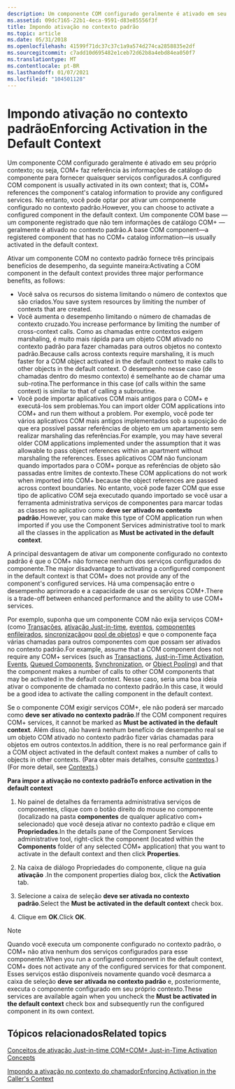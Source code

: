 ```yaml
---
description: Um componente COM configurado geralmente é ativado em seu próprio contexto; ou seja, o COM+ faz referência às informações do catálogo de componentes para fornecer quaisquer serviços configurados.
ms.assetid: 09dc7165-22b1-4eca-9591-d83e85556f3f
title: Impondo ativação no contexto padrão
ms.topic: article
ms.date: 05/31/2018
ms.openlocfilehash: 41599f71dc37c37c1a9a574d274ca2858835e2df
ms.sourcegitcommit: c7add10d695482e1ceb72d62b8a4ebd84ea050f7
ms.translationtype: MT
ms.contentlocale: pt-BR
ms.lasthandoff: 01/07/2021
ms.locfileid: "104501128"
---
```

# <a name="enforcing-activation-in-the-default-context"></a><span data-ttu-id="72957-103">Impondo ativação no contexto padrão</span><span class="sxs-lookup"><span data-stu-id="72957-103">Enforcing Activation in the Default Context</span></span>

<span data-ttu-id="72957-104">Um componente COM configurado geralmente é ativado em seu próprio contexto; ou seja, COM+ faz referência às informações de catálogo do componente para fornecer quaisquer serviços configurados.</span><span class="sxs-lookup"><span data-stu-id="72957-104">A configured COM component is usually activated in its own context; that is, COM+ references the component's catalog information to provide any configured services.</span></span> <span data-ttu-id="72957-105">No entanto, você pode optar por ativar um componente configurado no contexto padrão.</span><span class="sxs-lookup"><span data-stu-id="72957-105">However, you can choose to activate a configured component in the default context.</span></span> <span data-ttu-id="72957-106">Um componente COM base — um componente registrado que não tem informações de catálogo COM+ — geralmente é ativado no contexto padrão.</span><span class="sxs-lookup"><span data-stu-id="72957-106">A base COM component—a registered component that has no COM+ catalog information—is usually activated in the default context.</span></span>

<span data-ttu-id="72957-107">Ativar um componente COM no contexto padrão fornece três principais benefícios de desempenho, da seguinte maneira:</span><span class="sxs-lookup"><span data-stu-id="72957-107">Activating a COM component in the default context provides three major performance benefits, as follows:</span></span>

-   <span data-ttu-id="72957-108">Você salva os recursos do sistema limitando o número de contextos que são criados.</span><span class="sxs-lookup"><span data-stu-id="72957-108">You save system resources by limiting the number of contexts that are created.</span></span>
-   <span data-ttu-id="72957-109">Você aumenta o desempenho limitando o número de chamadas de contexto cruzado.</span><span class="sxs-lookup"><span data-stu-id="72957-109">You increase performance by limiting the number of cross-context calls.</span></span> <span data-ttu-id="72957-110">Como as chamadas entre contextos exigem marshaling, é muito mais rápida para um objeto COM ativado no contexto padrão para fazer chamadas para outros objetos no contexto padrão.</span><span class="sxs-lookup"><span data-stu-id="72957-110">Because calls across contexts require marshaling, it is much faster for a COM object activated in the default context to make calls to other objects in the default context.</span></span> <span data-ttu-id="72957-111">O desempenho nesse caso (de chamadas dentro do mesmo contexto) é semelhante ao de chamar uma sub-rotina.</span><span class="sxs-lookup"><span data-stu-id="72957-111">The performance in this case (of calls within the same context) is similar to that of calling a subroutine.</span></span>
-   <span data-ttu-id="72957-112">Você pode importar aplicativos COM mais antigos para o COM+ e executá-los sem problemas.</span><span class="sxs-lookup"><span data-stu-id="72957-112">You can import older COM applications into COM+ and run them without a problem.</span></span> <span data-ttu-id="72957-113">Por exemplo, você pode ter vários aplicativos COM mais antigos implementados sob a suposição de que era possível passar referências de objeto em um apartamento sem realizar marshaling das referências.</span><span class="sxs-lookup"><span data-stu-id="72957-113">For example, you may have several older COM applications implemented under the assumption that it was allowable to pass object references within an apartment without marshaling the references.</span></span> <span data-ttu-id="72957-114">Esses aplicativos COM não funcionam quando importados para o COM+ porque as referências de objeto são passadas entre limites de contexto.</span><span class="sxs-lookup"><span data-stu-id="72957-114">These COM applications do not work when imported into COM+ because the object references are passed across context boundaries.</span></span> <span data-ttu-id="72957-115">No entanto, você pode fazer COM que esse tipo de aplicativo COM seja executado quando importado se você usar a ferramenta administrativa serviços de componentes para marcar todas as classes no aplicativo como **deve ser ativado no contexto padrão**.</span><span class="sxs-lookup"><span data-stu-id="72957-115">However, you can make this type of COM application run when imported if you use the Component Services administrative tool to mark all the classes in the application as **Must be activated in the default context**.</span></span>

<span data-ttu-id="72957-116">A principal desvantagem de ativar um componente configurado no contexto padrão é que o COM+ não fornece nenhum dos serviços configurados do componente.</span><span class="sxs-lookup"><span data-stu-id="72957-116">The major disadvantage to activating a configured component in the default context is that COM+ does not provide any of the component's configured services.</span></span> <span data-ttu-id="72957-117">Há uma compensação entre o desempenho aprimorado e a capacidade de usar os serviços COM+.</span><span class="sxs-lookup"><span data-stu-id="72957-117">There is a trade-off between enhanced performance and the ability to use COM+ services.</span></span>

<span data-ttu-id="72957-118">Por exemplo, suponha que um componente COM não exija serviços COM+ (como [Transações](com--transactions.md), [ativação Just-in-time](com--just-in-time-activation.md), [eventos](com--events.md), [componentes enfileirados](com--queued-components.md), [sincronização](com--synchronization.md)ou [pool de objetos](com--object-pooling.md)) e que o componente faça várias chamadas para outros componentes com que possam ser ativados no contexto padrão.</span><span class="sxs-lookup"><span data-stu-id="72957-118">For example, assume that a COM component does not require any COM+ services (such as [Transactions](com--transactions.md), [Just-in-Time Activation](com--just-in-time-activation.md), [Events](com--events.md), [Queued Components](com--queued-components.md), [Synchronization](com--synchronization.md), or [Object Pooling](com--object-pooling.md)) and that the component makes a number of calls to other COM components that may be activated in the default context.</span></span> <span data-ttu-id="72957-119">Nesse caso, seria uma boa ideia ativar o componente de chamada no contexto padrão.</span><span class="sxs-lookup"><span data-stu-id="72957-119">In this case, it would be a good idea to activate the calling component in the default context.</span></span>

<span data-ttu-id="72957-120">Se o componente COM exigir serviços COM+, ele não poderá ser marcado como **deve ser ativado no contexto padrão**.</span><span class="sxs-lookup"><span data-stu-id="72957-120">If the COM component requires COM+ services, it cannot be marked as **Must be activated in the default context**.</span></span> <span data-ttu-id="72957-121">Além disso, não haverá nenhum benefício de desempenho real se um objeto COM ativado no contexto padrão fizer várias chamadas para objetos em outros contextos.</span><span class="sxs-lookup"><span data-stu-id="72957-121">In addition, there is no real performance gain if a COM object activated in the default context makes a number of calls to objects in other contexts.</span></span> <span data-ttu-id="72957-122">(Para obter mais detalhes, consulte [contextos](com--contexts.md).)</span><span class="sxs-lookup"><span data-stu-id="72957-122">(For more detail, see [Contexts](com--contexts.md).)</span></span>

<span data-ttu-id="72957-123">**Para impor a ativação no contexto padrão**</span><span class="sxs-lookup"><span data-stu-id="72957-123">**To enforce activation in the default context**</span></span>

1.  <span data-ttu-id="72957-124">No painel de detalhes da ferramenta administrativa serviços de componentes, clique com o botão direito do mouse no componente (localizado na pasta **componentes** de qualquer aplicativo com+ selecionado) que você deseja ativar no contexto padrão e clique em **Propriedades**.</span><span class="sxs-lookup"><span data-stu-id="72957-124">In the details pane of the Component Services administrative tool, right-click the component (located within the **Components** folder of any selected COM+ application) that you want to activate in the default context and then click **Properties**.</span></span>

2.  <span data-ttu-id="72957-125">Na caixa de diálogo Propriedades do componente, clique na guia **ativação** .</span><span class="sxs-lookup"><span data-stu-id="72957-125">In the component properties dialog box, click the **Activation** tab.</span></span>

3.  <span data-ttu-id="72957-126">Selecione a caixa de seleção **deve ser ativada no contexto padrão**.</span><span class="sxs-lookup"><span data-stu-id="72957-126">Select the **Must be activated in the default context** check box.</span></span>

4.  <span data-ttu-id="72957-127">Clique em **OK**.</span><span class="sxs-lookup"><span data-stu-id="72957-127">Click **OK**.</span></span>

> [!Note]  
> <span data-ttu-id="72957-128">Quando você executa um componente configurado no contexto padrão, o COM+ não ativa nenhum dos serviços configurados para esse componente.</span><span class="sxs-lookup"><span data-stu-id="72957-128">When you run a configured component in the default context, COM+ does not activate any of the configured services for that component.</span></span> <span data-ttu-id="72957-129">Esses serviços estão disponíveis novamente quando você desmarca a caixa de seleção **deve ser ativada no contexto padrão** e, posteriormente, executa o componente configurado em seu próprio contexto.</span><span class="sxs-lookup"><span data-stu-id="72957-129">These services are available again when you uncheck the **Must be activated in the default context** check box and subsequently run the configured component in its own context.</span></span>

 

## <a name="related-topics"></a><span data-ttu-id="72957-130">Tópicos relacionados</span><span class="sxs-lookup"><span data-stu-id="72957-130">Related topics</span></span>

<dl> <dt>

[<span data-ttu-id="72957-131">Conceitos de ativação Just-in-time COM+</span><span class="sxs-lookup"><span data-stu-id="72957-131">COM+ Just-in-Time Activation Concepts</span></span>](com--just-in-time-activation-concepts.md)
</dt> <dt>

[<span data-ttu-id="72957-132">Impondo a ativação no contexto do chamador</span><span class="sxs-lookup"><span data-stu-id="72957-132">Enforcing Activation in the Caller's Context</span></span>](enforcing-activation-in-the-caller-s-context.md)
</dt> </dl>

 

 



